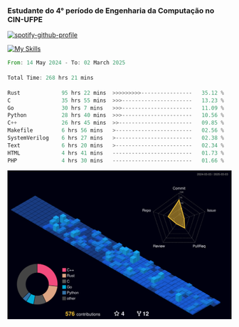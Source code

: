 
### Estudante do 4° período de Engenharia da Computação no CIN-UFPE

[![spotify-github-profile](https://spotify-github-profile.kittinanx.com/api/view?uid=21nggge2ld354asa4l3xoze2q&cover_image=true&theme=novatorem&show_offline=false&background_color=000000&interchange=true&bar_color=53b14f&bar_color_cover=true)](https://github.com/kittinan/spotify-github-profile)


[![My Skills](https://skillicons.dev/icons?i=c,cpp,rust,py,java,neovim&theme=dark)](https://skillicons.dev)

<!--START_SECTION:waka-->

```rust
From: 14 May 2024 - To: 02 March 2025

Total Time: 268 hrs 21 mins

Rust             95 hrs 22 mins  >>>>>>>>>----------------   35.12 %
C                35 hrs 55 mins  >>>----------------------   13.23 %
Go               30 hrs 7 mins   >>>----------------------   11.09 %
Python           28 hrs 40 mins  >>>----------------------   10.56 %
C++              26 hrs 45 mins  >>-----------------------   09.85 %
Makefile         6 hrs 56 mins   >------------------------   02.56 %
SystemVerilog    6 hrs 27 mins   >------------------------   02.38 %
Text             6 hrs 20 mins   >------------------------   02.34 %
HTML             4 hrs 41 mins   -------------------------   01.73 %
PHP              4 hrs 30 mins   -------------------------   01.66 %
```

<!--END_SECTION:waka-->

![](./profile-3d-contrib/profile-night-view.svg)
